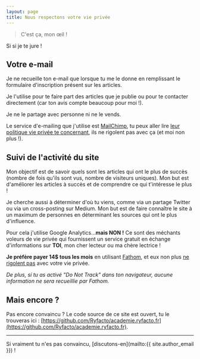 ```yaml
---
layout: page
title: Nous respectons votre vie privée
---
```


> C'est ça, mon œil !

Si si je te jure !

## Votre e-mail

Je ne recueille ton e-mail que lorsque tu me le donne en remplissant le formulaire d'inscription présent sur les articles.

Je l'utilise pour te faire part des articles que je publie ou pour te contacter directement (car ton avis compte beaucoup pour moi !).

Je ne le partage avec personne ni ne le vends.

Le service d'e-mailing que j'utilise est [MailChimp](https://mailchimp.com), tu peux aller lire [leur politique vie privée te concernant](https://mailchimp.com/legal/privacy/#3._Privacy_for_Contacts), ils ne rigolent pas avec ça (et moi non plus !).

## Suivi de l'activité du site

Mon objectif est de savoir quels sont les articles qui ont le plus de succès (nombre de fois qu'ils sont vus, nombre de visiteurs uniques). Mon but est d'améliorer les articles à succès et de comprendre ce qui t'intéresse le plus !

Je cherche aussi à déterminer d'où tu viens, comme via un partage Twitter ou via un cross-posting sur Medium. Mon but est de faire connaître le site à un maximum de personnes en déterminant les sources qui ont le plus d'influence.

Pour cela j'utilise Google Analytics...__mais NON !__ Ce sont des méchants voleurs de vie privée qui fournissent un service gratuit en échange d'informations sur __TOI__, mon cher lecteur ou ma chère lectrice !

__Je préfère payer 14$ tous les mois__ en utilisant [Fathom](https://usefathom.com/), et eux non plus [ne rigolent pas](https://usefathom.com/data/) avec votre vie privée.

_De plus, si tu as activé "Do Not Track" dans ton navigateur, aucune information ne sera recueillie par Fathom._

## Mais encore ?

Pas encore convaincu ? Le code source de ce site est ouvert, tu le trouveras ici : [https://github.com/Ryfacto/academie.ryfacto.fr](https://github.com/Ryfacto/academie.ryfacto.fr).

---

Si vraiment tu n'es pas convaincu, [discutons-en](mailto:{{ site.author_email }}) !
